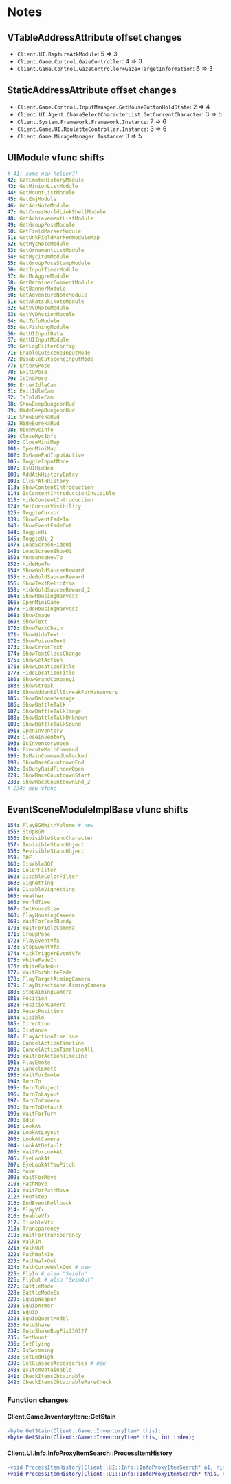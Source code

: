 # Notes

## VTableAddressAttribute offset changes

- `Client.UI.RaptureAtkModule`: 5 => 3
- `Client.Game.Control.GazeController`: 4 => 3
- `Client.Game.Control.GazeController+Gaze+TargetInformation`: 6 => 3

## StaticAddressAttribute offset changes

- `Client.Game.Control.InputManager.GetMouseButtonHoldState`: 2 => 4
- `Client.UI.Agent.CharaSelectCharacterList.GetCurrentCharacter`: 3 => 5
- `Client.System.Framework.Framework.Instance`: 7 => 6
- `Client.Game.UI.RouletteController.Instance`: 3 => 6
- `Client.Game.MirageManager.Instance`: 3 => 5

## UIModule vfunc shifts

```yaml
# 41: some new helper?!
42: GetEmoteHistoryModule
43: GetMinionListModule
44: GetMountListModule
45: GetEmjModule
46: GetAozNoteModule
47: GetCrossWorldLinkShellModule
48: GetAchievementListModule
49: GetGroupPoseModule
50: GetFieldMarkerModule
51: GetUnkFieldMarkerModuleMap
52: GetMycNoteModule
53: GetOrnamentListModule
54: GetMycItemModule
55: GetGroupPoseStampModule
56: GetInputTimerModule
57: GetMcAggreModule
58: GetRetainerCommentModule
59: GetBannerModule
60: GetAdventureNoteModule
61: GetAkatsukiNoteModule
62: GetVVDNoteModule
63: GetVVDActionModule
64: GetTofuModule
65: GetFishingModule
66: GetUIInputData
67: GetUIInputModule
69: GetLogFilterConfig
71: EnableCutsceneInputMode
72: DisableCutsceneInputMode
77: EnterGPose
78: ExitGPose
79: IsInGPose
80: EnterIdleCam
81: ExitIdleCam
82: IsInIdleCam
88: ShowDeepDungeonHud
89: HideDeepDungeonHud
91: ShowEurekaHud
92: HideEurekaHud
98: OpenMycInfo
99: CloseMycInfo
100: CloseMiniMap
101: OpenMiniMap
102: IsGamePadInputActive
105: ToggleInputMode
107: IsUIHidden
108: AddAtkHistoryEntry
109: ClearAtkHistory
113: ShowContentIntroduction
114: IsContentIntroductionInvisible
115: HideContentIntroduction
124: SetCursorVisibility
125: ToggleCursor
139: ShowEventFadeIn
140: ShowEventFadeOut
144: ToggleUi
145: ToggleUi_2
147: LoadScreenHideUi
148: LoadScreenShowUi
150: AnnounceHowTo
152: HideHowTo
154: ShowGoldSaucerReward
155: HideGoldSaucerReward
156: ShowTextRelicAtma
158: HideGoldSaucerReward_2
164: ShowHousingHarvest
166: OpenMiniGame
167: HideHousingHarvest
168: ShowImage
169: ShowText
170: ShowTextChain
171: ShowWideText
172: ShowPoisonText
173: ShowErrorText
174: ShowTextClassChange
175: ShowGetAction
176: ShowLocationTitle
177: HideLocationTitle
180: ShowGrandCompany1
183: ShowStreak
184: ShowAddonKillStreakForManeuvers
185: ShowBaloonMessage
186: ShowBattleTalk
187: ShowBattleTalkImage
188: ShowBattleTalkUnknown
189: ShowBattleTalkSound
191: OpenInventory
192: CloseInventory
193: IsInventoryOpen
194: ExecuteMainCommand
195: IsMainCommandUnlocked
198: ShowRaceCountdownEnd
202: IsDutyRaidFinderOpen
229: ShowRaceCountdownStart
230: ShowRaceCountdownEnd_2
# 234: new vfunc
```

## EventSceneModuleImplBase vfunc shifts

```yaml
154: PlayBGMWithVolume # new
155: StopBGM
156: InvisibleStandCharacter
157: InvisibleStandObject
158: RevisibleStandObject
159: DOF
160: DisableDOF
161: ColorFilter
162: DisableColorFilter
163: Vignetting
164: DisableVignetting
165: Weather
166: WorldTime
167: GetHouseSize
168: PlayHousingCamera
169: WaitForFeedBuddy
170: WaitForIdleCamera
171: GroupPose
172: PlayEventVfx
173: StopEventVfx
174: KickTriggerEventVfx
175: WhiteFadeIn
176: WhiteFadeOut
177: WaitForWhiteFade
178: PlayTargetAimingCamera
179: PlayDirectionalAimingCamera
180: StopAimingCamera
181: Position
182: PositionCamera
183: ResetPosition
184: Visible
185: Direction
186: Distance
187: PlayActionTimeline
188: CancelActionTimeline
189: CancelActionTimelineAll
190: WaitForActionTimeline
191: PlayEmote
192: CancelEmote
193: WaitForEmote
194: TurnTo
195: TurnToObject
196: TurnToLayout
197: TurnToCamera
198: TurnToDefault
199: WaitForTurn
200: Idle
201: LookAt
202: LookAtLayout
203: LookAtCamera
204: LookAtDefault
205: WaitForLookAt
206: EyeLookAt
207: EyeLookAtYawPitch
208: Move
209: WaitForMove
210: PathMove
211: WaitForPathMove
212: FootStep
213: EndEventRollback
214: PlayVfx
216: EnableVfx
217: DisableVfx
218: Transparency
219: WaitForTransparency
220: WalkIn
221: WalkOut
222: PathWalkIn
223: PathWalkOut
224: PathCurveWalkOut # new
225: FlyIn # also "SwimIn"
226: FlyOut # also "SwimOut"
227: BattleMode
228: BattleModeEx
229: EquipWeapon
230: EquipArmor
231: Equip
232: EquipQuestModel
233: AutoShake
234: AutoShakeBugFix236127
235: SetMount
236: SetFlying
237: IsSwimming
238: SetLodHigh
239: SetGlassesAccessories # new
240: IsItemObtainable
241: CheckItemsObtainable
242: CheckItemsObtainableRareCheck
```

### Function changes

#### Client.Game.InventoryItem::GetStain

```diff
-byte GetStain(Client::Game::InventoryItem* this);
+byte GetStain(Client::Game::InventoryItem* this, int index);
```

#### Client.UI.Info.InfoProxyItemSearch::ProcessItemHistory

```diff
-void ProcessItemHistory(Client::UI::Info::InfoProxyItemSearch* a1, nint a2, unsigned __int32 a3);
+void ProcessItemHistory(Client::UI::Info::InfoProxyItemSearch* this, nint packet);
```
